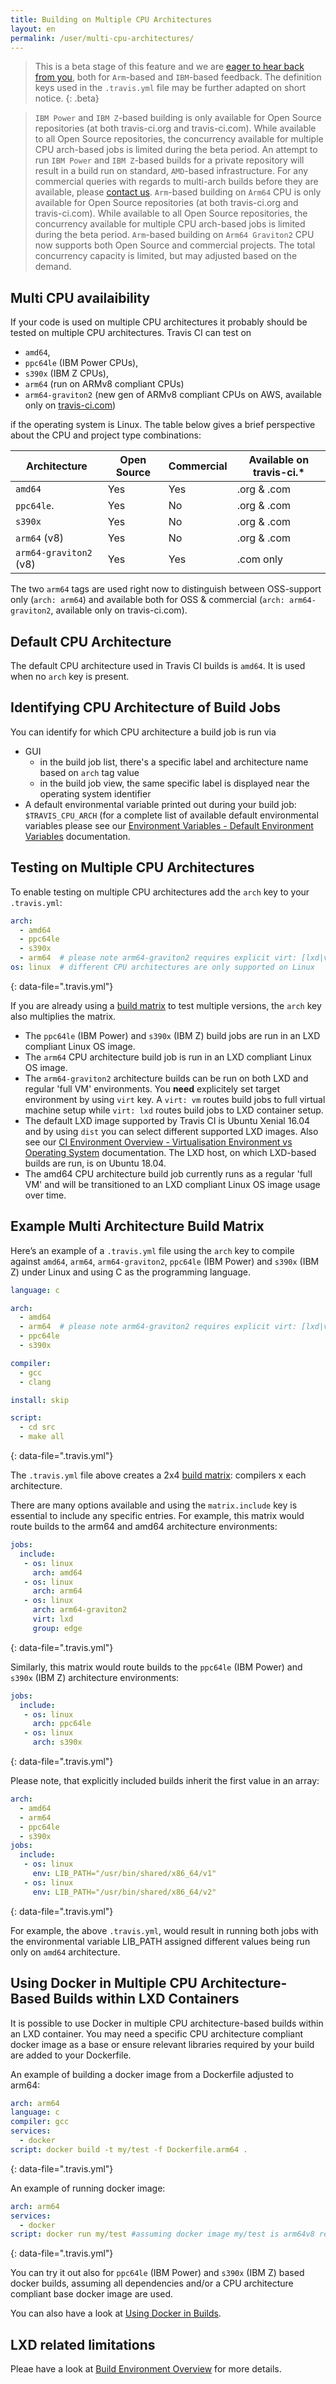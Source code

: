 ```yaml
---
title: Building on Multiple CPU Architectures
layout: en
permalink: /user/multi-cpu-architectures/
---
```


> This is a beta stage of this feature and we are [eager to hear back from you](https://travis-ci.community/c/environments/multi-cpu-arch), both for `Arm`-based and `IBM`-based feedback. The definition keys used in the `.travis.yml` file may be further adapted on short notice.
{: .beta}

> `IBM Power` and `IBM Z`-based building is only available for Open Source repositories (at both travis-ci.org and travis-ci.com). While available to all Open Source repositories, the concurrency available for multiple CPU arch-based jobs is limited during the beta period.
> An attempt to run `IBM Power` and `IBM Z`-based builds for a private repository will result in a build run on standard, `AMD`-based infrastructure. For any commercial queries with regards to multi-arch builds before they are available, please [contact us](mailto:support@travis-ci.com).
> `Arm`-based building on `Arm64` CPU  is only available for Open Source repositories (at both travis-ci.org and travis-ci.com). While available to all Open Source repositories, the concurrency available for multiple CPU arch-based jobs is limited during the beta period. 
> `Arm`-based building on `Arm64 Graviton2` CPU now supports both Open Source and commercial projects. The total concurrency capacity is limited, but may adjusted based on the demand.

## Multi CPU availaibility

If your code is used on multiple CPU architectures it probably should be tested on multiple CPU architectures. Travis CI can test on 

* `amd64`, 
* `ppc64le` (IBM Power CPUs), 
* `s390x` (IBM Z CPUs), 
* `arm64` (run on ARMv8 compliant CPUs) 
* `arm64-graviton2` (new gen of ARMv8 compliant CPUs on AWS, available only on [travis-ci.com](https://travis-ci.com)) 

if the operating system is Linux. The table below gives a brief perspective about the CPU and project type combinations:

| Architecture            | Open Source   | Commercial    | Available on travis-ci.* |
| ------------------------| ------------- | ------------- |--------------|
| `amd64`                 | Yes           | Yes           | .org & .com  |
| `ppc64le`.              | Yes           | No            | .org & .com  |
| `s390x`                 | Yes           | No            | .org & .com  |
| `arm64` (v8)            | Yes           | No            | .org & .com  |
| `arm64-graviton2` (v8)  | Yes           | Yes           | .com only    |

The two `arm64` tags are used right now to distinguish between OSS-support only (`arch: arm64`) and available both for OSS & commercial (`arch: arm64-graviton2`, available only on travis-ci.com). 

## Default CPU Architecture

The default CPU architecture used in Travis CI builds is `amd64`. It is used when no `arch` key is present. 

## Identifying CPU Architecture of Build Jobs

You can identify for which CPU architecture a build job is run via

- GUI
  - in the build job list, there's a specific label and architecture name based on `arch` tag value
  - in the build job view, the same specific label is displayed near the operating system identifier
- A default environmental variable printed out during your build job: `$TRAVIS_CPU_ARCH` (for a complete list of available default environmental variables please see our [Environment Variables - Default Environment Variables](https://docs.travis-ci.com/user/environment-variables/#default-environment-variables) documentation. 


## Testing on Multiple CPU Architectures

To enable testing on multiple CPU architectures add the `arch` key to your `.travis.yml`:

```yaml
arch:
  - amd64
  - ppc64le
  - s390x
  - arm64  # please note arm64-graviton2 requires explicit virt: [lxd|vm] tag so it's recommended for jobs.include, see below
os: linux  # different CPU architectures are only supported on Linux
```
{: data-file=".travis.yml"}

If you are already using a [build matrix](/user/customizing-the-build/#build-matrix) to test multiple versions, the `arch` key also multiplies the matrix.

- The `ppc64le` (IBM Power) and `s390x` (IBM Z) build jobs are run in an LXD compliant Linux OS image. 
- The `arm64` CPU architecture build job is run in an LXD compliant Linux OS image.
- The `arm64-graviton2` architecture builds can be run on both LXD and regular 'full VM' environments. You **need** explicitely set target environment by using `virt` key. A `virt: vm` routes build jobs to full virtual machine setup while `virt: lxd` routes build jobs to LXD container setup. 
- The default LXD image supported by Travis CI is Ubuntu Xenial 16.04 and by using `dist` you can select different supported LXD images. Also see our [CI Environment Overview - Virtualisation Environment vs Operating System](https://docs.travis-ci.com/user/reference/overview/#virtualisation-environment-vs-operating-system) documentation. The LXD host, on which LXD-based builds are run, is on Ubuntu 18.04.
- The amd64 CPU architecture build job currently runs as a regular 'full VM' and will be transitioned to an LXD compliant Linux OS image usage over time.

## Example Multi Architecture Build Matrix

Here’s an example of a `.travis.yml` file using the `arch` key to compile against `amd64`, `arm64`, `arm64-graviton2`, `ppc64le` (IBM Power) and `s390x` (IBM Z) under Linux and using C as the programming language. 

```yaml
language: c

arch:
  - amd64
  - arm64  # please note arm64-graviton2 requires explicit virt: [lxd|vm] tag so it's recommended for jobs.include, see below
  - ppc64le
  - s390x

compiler:
  - gcc
  - clang

install: skip

script:
  - cd src
  - make all
```
{: data-file=".travis.yml"}

The `.travis.yml` file above creates a 2x4 [build matrix](/user/customizing-the-build/#build-matrix): compilers x each architecture.

There are many options available and using the `matrix.include` key is essential to include any specific entries. For example, this matrix would route builds to the arm64 and amd64 architecture environments:

```yaml
jobs:
  include:
   - os: linux
     arch: amd64
   - os: linux
     arch: arm64
   - os: linux
     arch: arm64-graviton2
     virt: lxd
     group: edge
```
{: data-file=".travis.yml"}

Similarly, this matrix would route builds to the `ppc64le` (IBM Power) and `s390x` (IBM Z) architecture environments:

```yaml
jobs:
  include:
   - os: linux
     arch: ppc64le
   - os: linux
     arch: s390x
```
{: data-file=".travis.yml"}

Please note, that explicitly included builds inherit the first value in an array:

```yaml
arch:
  - amd64
  - arm64
  - ppc64le
  - s390x
jobs:
  include:
   - os: linux
     env: LIB_PATH="/usr/bin/shared/x86_64/v1"
   - os: linux
     env: LIB_PATH="/usr/bin/shared/x86_64/v2"
```
{: data-file=".travis.yml"}

For example, the above `.travis.yml`, would result in running both jobs with the environmental variable LIB_PATH assigned different values being run only on `amd64` architecture.

## Using Docker in Multiple CPU Architecture-Based Builds within LXD Containers

It is possible to use Docker in multiple CPU architecture-based builds within an LXD container. You may need a specific CPU architecture compliant docker image as a base or ensure relevant libraries required by your build are added to your Dockerfile.

An example of building a docker image from a Dockerfile adjusted to arm64:

```yaml
arch: arm64
language: c
compiler: gcc
services:
  - docker
script: docker build -t my/test -f Dockerfile.arm64 .
```
{: data-file=".travis.yml"}

An example of running docker image:

```yaml
arch: arm64
services:
  - docker
script: docker run my/test #assuming docker image my/test is arm64v8 ready
```
{: data-file=".travis.yml"}

You can try it out also for `ppc64le` (IBM Power) and `s390x` (IBM Z) based docker builds, assuming all dependencies and/or a CPU architecture compliant base docker image are used.

You can also have a look at [Using Docker in Builds](user/docker/).


## LXD related limitations

Pleae have a look at [Build Environment Overview](/user/reference/overview/#linux-security-and-lxd-container) for more details.
